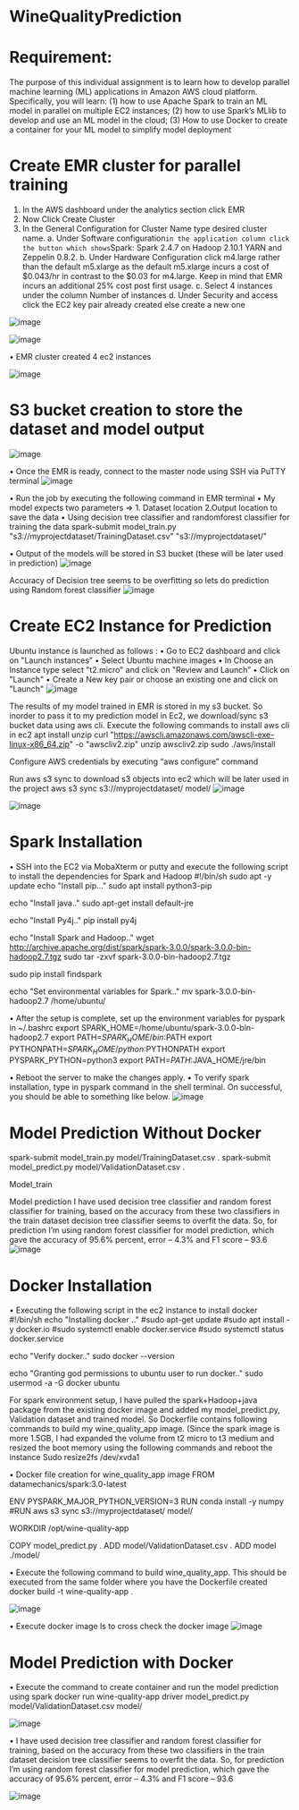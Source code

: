 # WineQualityPrediction
# Requirement:
The purpose of this individual assignment is to learn how to develop parallel machine learning (ML) applications in Amazon AWS cloud platform. Specifically, you will learn: (1) how to use Apache Spark to train an ML model in parallel on multiple EC2 instances; (2) how to use Spark’s MLlib to develop and use an ML model in the cloud; (3) How to use Docker to create a container for your ML model to simplify model deployment
# Create EMR cluster for parallel training
1.	In the AWS dashboard under the analytics section click EMR
2.	Now Click Create Cluster
3.	In the General Configuration for Cluster Name type desired cluster name.
  a.	Under Software configuration` in the application column click the button which shows `Spark: Spark 2.4.7 on Hadoop 2.10.1 YARN and Zeppelin 0.8.2.
  b. 	Under Hardware Configuration click m4.large rather than the default m5.xlarge as the default m5.xlarge incurs a cost of $0.043/hr in contrast to the $0.03 for m4.large. Keep in mind that EMR incurs an additional 25% cost post first usage.
  c.	Select 4 instances under the column Number of instances
  d.	Under Security and access click the EC2 key pair already created else create a new one
  
  ![image](https://user-images.githubusercontent.com/66985675/165438805-4c23421c-b7d6-4d76-99ec-2ac3e888c38a.png)

 ![image](https://user-images.githubusercontent.com/66985675/165438839-ce891277-052d-44b4-81d0-0ea3dd0347e2.png)

 
•	EMR cluster created 4 ec2 instances

![image](https://user-images.githubusercontent.com/66985675/165438848-da8e06db-3a0e-4915-b642-b118ac455d9f.png)

  
# S3 bucket creation to store the dataset and model output
![image](https://user-images.githubusercontent.com/66985675/165438881-b35d1bba-9e5a-4cdd-8592-5026323b7f81.png)

 
•	Once the EMR is ready, connect to the master node using SSH via PuTTY terminal 
 ![image](https://user-images.githubusercontent.com/66985675/165438937-bebc0814-cc15-43eb-9806-adc4ac362dac.png)

 
•	Run the job by executing the following command in EMR terminal
•	My model expects two parameters  => 1. Dataset location 2.Output location to save the data
•	Using decision tree classifier and randomforest classifier for training the data
spark-submit model_train.py "s3://myprojectdataset/TrainingDataset.csv" "s3://myprojectdataset/"

•	Output of the models will be stored in S3 bucket (these will be later used in prediction)
 ![image](https://user-images.githubusercontent.com/66985675/165439090-c5a6ca90-780d-4c71-b2f5-55dcf572e9d9.png)

Accuracy of Decision tree seems to be overfitting so lets do prediction using Random forest classifier
![image](https://user-images.githubusercontent.com/66985675/165439111-f918741c-72aa-46e3-aaaa-c3eb7901b0c2.png)

 
# Create EC2 Instance for Prediction 
Ubuntu instance is launched as follows :
•	Go to EC2 dashboard and click on "Launch instances”
•	Select Ubuntu machine images
•	In Choose an Instance type select "t2.micro" and click on "Review and Launch”
•	Click on "Launch"
•	Create a New key pair or choose an existing one and click on "Launch"
![image](https://user-images.githubusercontent.com/66985675/165439190-7b82fce2-e6fc-4a89-9929-96b2ecd57b12.png)


The results of my model trained in EMR is stored in my s3 bucket. So inorder to pass it to my prediction model in Ec2, we download/sync s3 bucket data using aws cli.
Execute the following commands to install aws cli in ec2
apt install unzip
curl "https://awscli.amazonaws.com/awscli-exe-linux-x86_64.zip" -o "awscliv2.zip"
unzip awscliv2.zip
sudo ./aws/install

Configure AWS credentials by executing “aws configure” command
 
Run aws s3 sync to download s3 objects into ec2 which will be later used in the project
aws s3 sync s3://myprojectdataset/ model/
![image](https://user-images.githubusercontent.com/66985675/165439221-6e6ac9bb-de14-43fc-b0f3-9ac08f17517b.png)

 ![image](https://user-images.githubusercontent.com/66985675/165439238-8193b854-c0ab-41c0-8dae-109b2fd9ac4a.png)

 
# Spark Installation
•	SSH into the EC2 via MobaXterm or putty and execute the following script to install the dependencies for Spark and Hadoop
#!/bin/sh
sudo apt -y update
echo "Install pip..."
sudo apt install python3-pip

echo "Install java.."
sudo apt-get install default-jre

echo "Install Py4j.."
pip install py4j

echo "Install Spark and Hadoop.."
wget http://archive.apache.org/dist/spark/spark-3.0.0/spark-3.0.0-bin-hadoop2.7.tgz
sudo tar -zxvf spark-3.0.0-bin-hadoop2.7.tgz

sudo pip install findspark

echo "Set environmental variables for Spark.."
mv spark-3.0.0-bin-hadoop2.7 /home/ubuntu/

•	After the setup is complete, set up the environment variables for pyspark in ~/.bashrc
export SPARK_HOME=/home/ubuntu/spark-3.0.0-bin-hadoop2.7
export PATH=$SPARK_HOME/bin:$PATH
export PYTHONPATH=$SPARK_HOME/python:$PYTHONPATH
export PYSPARK_PYTHON=python3
export PATH=$PATH:$JAVA_HOME/jre/bin

•	Reboot the server to make the changes apply.
•	To verify spark installation, type in pyspark command in the shell terminal. On successful, you should be able to something like below.
![image](https://user-images.githubusercontent.com/66985675/165439291-e3970907-e8a0-43c5-b079-0545f20f0d24.png)
 
# Model Prediction Without Docker
spark-submit model_train.py model/TrainingDataset.csv .
spark-submit model_predict.py model/ValidationDataset.csv .

 

Model_train  

Model prediction
I have used decision tree classifier and random forest classifier for training, based on the accuracy from these two classifiers in the train dataset decision tree classifier seems to overfit the data. So, for prediction I’m using random forest classifier for model prediction, which gave the accuracy of 95.6% percent, error – 4.3% and F1 score – 93.6
![image](https://user-images.githubusercontent.com/66985675/165439385-a584328e-f76b-47dd-b473-3bbe466a4c4f.png)


# Docker Installation
•	Executing the following script in the ec2 instance to install docker
#!/bin/sh
echo "Installing docker .."
#sudo apt-get update
#sudo apt install -y docker.io
#sudo systemctl enable docker.service
#sudo systemctl status docker.service

echo "Verify docker.."
sudo docker --version

echo "Granting god permissions to ubuntu user to run docker.."
sudo usermod -a -G docker ubuntu

For spark environment setup, I have pulled the spark+Hadoop+java package from the existing docker image and added my model_predict.py, Validation dataset and trained model. So Dockerfile contains following commands to build my wine_quality_app image. (Since the spark image is more 1.5GB, I had expanded the volume from t2 micro to t3 medium and resized the boot memory using the following commands and reboot the instance
Sudo resize2fs /dev/xvda1

•	Docker file creation for wine_quality_app image
FROM datamechanics/spark:3.0-latest

ENV PYSPARK_MAJOR_PYTHON_VERSION=3
RUN conda install -y numpy
#RUN aws s3 sync s3://myprojectdataset/ model/

WORKDIR /opt/wine-quality-app

COPY model_predict.py .
ADD model/ValidationDataset.csv .
ADD model ./model/



•	Execute the following command to build wine_quality_app. This should be executed from the same folder where you have the Dockerfile created
docker build -t wine-quality-app .

![image](https://user-images.githubusercontent.com/66985675/165439442-4689e91a-b548-4cfe-8338-6f84d18316eb.png)
 
•	Execute docker image ls to cross check the docker image
![image](https://user-images.githubusercontent.com/66985675/165439484-7f72b409-e18a-4a2d-a6f9-300e076e52f7.png)

# Model Prediction with Docker
•	Execute the command to create container and run the model prediction using spark
docker run wine-quality-app driver model_predict.py model/ValidationDataset.csv model/

![image](https://user-images.githubusercontent.com/66985675/165439504-e002a50d-f8be-4af6-9186-4746cb51624f.png)

  
•	I have used decision tree classifier and random forest classifier for training, based on the accuracy from these two classifiers in the train dataset decision tree classifier seems to overfit the data. So, for prediction I’m using random forest classifier for model prediction, which gave the accuracy of 95.6% percent, error – 4.3% and F1 score – 93.6

![image](https://user-images.githubusercontent.com/66985675/165439578-2afcff2c-75df-4967-9509-e7f702516882.png)


